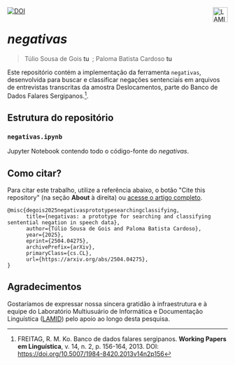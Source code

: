 <a href="https://doi.org/10.48550/arXiv.2504.04275">
  <img src="https://img.shields.io/badge/DOI-10.48550%2FarXiv.2504.04275-blue" alt="DOI">
</a>
<a href="lamid.ufs.br"><img  align="right" src="https://github.com/user-attachments/assets/915d65fb-281c-42db-b81b-05c785c2473e" alt="LAMID" height="34" /></a> <br/>

# **_negativas_**
> Túlio Sousa de Gois <a href="https://orcid.org/0009-0000-5270-8033" target="blank"><img align="top" src="https://upload.wikimedia.org/wikipedia/commons/thumb/0/06/ORCID_iD.svg/2048px-ORCID_iD.svg.png" alt="tuliosg" height="16" width="16" /></a> ;  Paloma Batista Cardoso <a href="https://orcid.org/0000-0002-2244-8960" target="blank"><img align="top" src="https://upload.wikimedia.org/wikipedia/commons/thumb/0/06/ORCID_iD.svg/2048px-ORCID_iD.svg.png" alt="tuliosg" height="16" width="16" /></a>

Este repositório contém a implementação da ferramenta `negativas`, desenvolvida para buscar e classificar negações sentenciais em arquivos de entrevistas transcritas da amostra Deslocamentos, parte do Banco de Dados Falares Sergipanos.[^1].

## Estrutura do repositório

### `negativas.ipynb`
  Jupyter Notebook contendo todo o código-fonte do *negativas*.

## Como citar?
Para citar este trabalho, utilize a referência abaixo, o botão "Cite this repository" (na seção **About** à direita) ou [acesse o artigo completo](https://doi.org/10.48550/arXiv.2504.04275).
```
@misc{degois2025negativasprototypesearchingclassifying,
      title={negativas: a prototype for searching and classifying sentential negation in speech data}, 
      author={Túlio Sousa de Gois and Paloma Batista Cardoso},
      year={2025},
      eprint={2504.04275},
      archivePrefix={arXiv},
      primaryClass={cs.CL},
      url={https://arxiv.org/abs/2504.04275}, 
}
```

## Agradecimentos
Gostaríamos de expressar nossa sincera gratidão à infraestrutura e à equipe do Laboratório Multiusuário de Informática e Documentação Linguística ([LAMID](https://github.com/lamid-ufs)) pelo apoio ao longo desta pesquisa.

[^1]: FREITAG, R. M. Ko. Banco de dados falares sergipanos. **Working Papers em Linguística**, v. 14, n. 2, p. 156-164, 2013. DOI: https://doi.org/10.5007/1984-8420.2013v14n2p156
